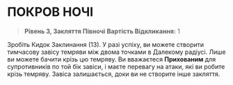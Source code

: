 ﻿# ПОКРОВ НОЧІ

> **Рівень 3, Закляття Півночі**
> **Вартість Відкликання:** 1

Зробіть Кидок Заклинання (13). У разі успіху, ви можете створити тимчасову завісу темряви між двома точками в Далекому радіусі. Лише ви можете бачити крізь цю темряву. Ви вважаєтеся **Прихованим** для супротивників по той бік завіси, і маєте перевагу на атаки, які ви робите крізь темряву. Завіса залишається, доки ви не створите інше закляття.